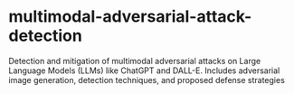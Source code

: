 # multimodal-adversarial-attack-detection
Detection and mitigation of multimodal adversarial attacks on Large Language Models (LLMs) like ChatGPT and DALL-E. Includes adversarial image generation, detection techniques, and proposed defense strategies
